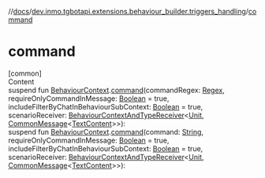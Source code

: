 //[docs](../../index.md)/[dev.inmo.tgbotapi.extensions.behaviour_builder.triggers_handling](index.md)/[command](command.md)



# command  
[common]  
Content  
suspend fun [BehaviourContext](../dev.inmo.tgbotapi.extensions.behaviour_builder/-behaviour-context/index.md).[command](command.md)(commandRegex: [Regex](https://kotlinlang.org/api/latest/jvm/stdlib/kotlin.text/-regex/index.html), requireOnlyCommandInMessage: [Boolean](https://kotlinlang.org/api/latest/jvm/stdlib/kotlin/-boolean/index.html) = true, includeFilterByChatInBehaviourSubContext: [Boolean](https://kotlinlang.org/api/latest/jvm/stdlib/kotlin/-boolean/index.html) = true, scenarioReceiver: [BehaviourContextAndTypeReceiver](../dev.inmo.tgbotapi.extensions.behaviour_builder/index.md#%5Bdev.inmo.tgbotapi.extensions.behaviour_builder%2FBehaviourContextAndTypeReceiver%2F%2F%2FPointingToDeclaration%2F%5D%2FClasslikes%2F625018081)<[Unit](https://kotlinlang.org/api/latest/jvm/stdlib/kotlin/-unit/index.html), [CommonMessage](../dev.inmo.tgbotapi.types.message.abstracts/-common-message/index.md)<[TextContent](../dev.inmo.tgbotapi.types.message.content/-text-content/index.md)>>):   
suspend fun [BehaviourContext](../dev.inmo.tgbotapi.extensions.behaviour_builder/-behaviour-context/index.md).[command](command.md)(command: [String](https://kotlinlang.org/api/latest/jvm/stdlib/kotlin/-string/index.html), requireOnlyCommandInMessage: [Boolean](https://kotlinlang.org/api/latest/jvm/stdlib/kotlin/-boolean/index.html) = true, includeFilterByChatInBehaviourSubContext: [Boolean](https://kotlinlang.org/api/latest/jvm/stdlib/kotlin/-boolean/index.html) = true, scenarioReceiver: [BehaviourContextAndTypeReceiver](../dev.inmo.tgbotapi.extensions.behaviour_builder/index.md#%5Bdev.inmo.tgbotapi.extensions.behaviour_builder%2FBehaviourContextAndTypeReceiver%2F%2F%2FPointingToDeclaration%2F%5D%2FClasslikes%2F625018081)<[Unit](https://kotlinlang.org/api/latest/jvm/stdlib/kotlin/-unit/index.html), [CommonMessage](../dev.inmo.tgbotapi.types.message.abstracts/-common-message/index.md)<[TextContent](../dev.inmo.tgbotapi.types.message.content/-text-content/index.md)>>):   




